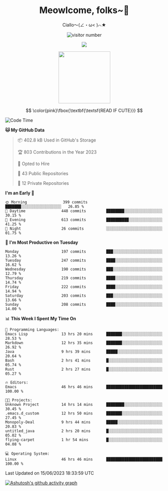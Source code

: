 <div align="center">
  <h1>Meowlcome, folks~👋</h1>
  <p>Ciallo～(∠・ω< )⌒★</p>
</div>

<p align="center">
  <img src="https://count.getloli.com/get/@Ziqi-Yang?theme=rule34" alt="visitor number" />
</p>

<p align="center">
  <img src="https://skillicons.dev/icons?i=rust,c,py,flutter,go,java,js,bash,linux,emacs" />
</p>
<p align="center">
  <img height="165" src="https://github-readme-stats.vercel.app/api?username=Ziqi-Yang&show_icons=true&include_all_commits=true&hide_border=true" />
</p>

$$
\color{pink}\fbox{\textbf{\textsf{READ IF CUTE}}}
$$

<!--START_SECTION:waka-->
![Code Time](http://img.shields.io/badge/Code%20Time-1%2C220%20hrs%2032%20mins-blue)

**🐱 My GitHub Data** 

> 📦 402.8 kB Used in GitHub's Storage 
 > 
> 🏆 803 Contributions in the Year 2023
 > 
> 💼 Opted to Hire
 > 
> 📜 43 Public Repositories 
 > 
> 🔑 12 Private Repositories 
 > 
**I'm an Early 🐤** 

```text
🌞 Morning                399 commits         ███████░░░░░░░░░░░░░░░░░░   26.85 % 
🌆 Daytime                448 commits         ████████░░░░░░░░░░░░░░░░░   30.15 % 
🌃 Evening                613 commits         ██████████░░░░░░░░░░░░░░░   41.25 % 
🌙 Night                  26 commits          ░░░░░░░░░░░░░░░░░░░░░░░░░   01.75 % 
```
📅 **I'm Most Productive on Tuesday** 

```text
Monday                   197 commits         ███░░░░░░░░░░░░░░░░░░░░░░   13.26 % 
Tuesday                  247 commits         ████░░░░░░░░░░░░░░░░░░░░░   16.62 % 
Wednesday                190 commits         ███░░░░░░░░░░░░░░░░░░░░░░   12.79 % 
Thursday                 219 commits         ████░░░░░░░░░░░░░░░░░░░░░   14.74 % 
Friday                   222 commits         ████░░░░░░░░░░░░░░░░░░░░░   14.94 % 
Saturday                 203 commits         ███░░░░░░░░░░░░░░░░░░░░░░   13.66 % 
Sunday                   208 commits         ████░░░░░░░░░░░░░░░░░░░░░   14.00 % 
```


📊 **This Week I Spent My Time On** 

```text
💬 Programming Languages: 
Emacs Lisp               13 hrs 20 mins      ███████░░░░░░░░░░░░░░░░░░   28.53 % 
Markdown                 12 hrs 35 mins      ███████░░░░░░░░░░░░░░░░░░   26.92 % 
Java                     9 hrs 39 mins       █████░░░░░░░░░░░░░░░░░░░░   20.64 % 
Bash                     2 hrs 41 mins       █░░░░░░░░░░░░░░░░░░░░░░░░   05.74 % 
Rust                     2 hrs 27 mins       █░░░░░░░░░░░░░░░░░░░░░░░░   05.27 % 

🔥 Editors: 
Emacs                    46 hrs 46 mins      █████████████████████████   100.00 % 

🐱‍💻 Projects: 
Unknown Project          14 hrs 14 mins      ████████░░░░░░░░░░░░░░░░░   30.45 % 
.emacs.d_custom          12 hrs 50 mins      ███████░░░░░░░░░░░░░░░░░░   27.45 % 
Monopoly-Deal            9 hrs 44 mins       █████░░░░░░░░░░░░░░░░░░░░   20.83 % 
untitled_java            2 hrs 20 mins       █░░░░░░░░░░░░░░░░░░░░░░░░   05.02 % 
flying-carpet            1 hr 54 mins        █░░░░░░░░░░░░░░░░░░░░░░░░   04.08 % 

💻 Operating System: 
Linux                    46 hrs 46 mins      █████████████████████████   100.00 % 
```


 Last Updated on 15/06/2023 18:33:59 UTC
<!--END_SECTION:waka-->


[![Ashutosh's github activity graph](https://github-readme-activity-graph.cyclic.app/graph?username=Ziqi-Yang&theme=github)](https://github.com/ashutosh00710/github-readme-activity-graph)
